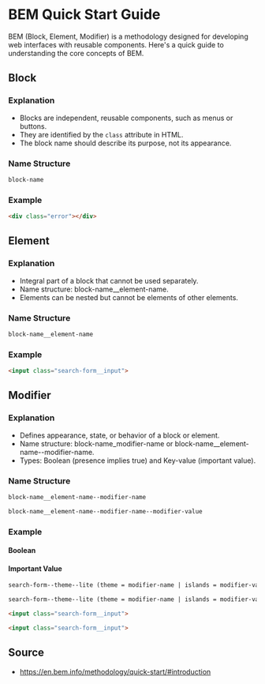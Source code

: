 # BEM Quick Start Guide

BEM (Block, Element, Modifier) is a methodology designed for developing web interfaces with reusable components. Here's a quick guide to understanding the core concepts of BEM.

## Block

### Explanation

- Blocks are independent, reusable components, such as menus or buttons.
- They are identified by the `class` attribute in HTML.
- The block name should describe its purpose, not its appearance.

### Name Structure

```bash
block-name
```

### Example

```html
<div class="error"></div>
```

## Element

### Explanation

- Integral part of a block that cannot be used separately.
- Name structure: block-name__element-name.
- Elements can be nested but cannot be elements of other elements.


### Name Structure

```bash
block-name__element-name
```

### Example

```html
<input class="search-form__input">
```

## Modifier

### Explanation

- Defines appearance, state, or behavior of a block or element.
- Name structure: block-name_modifier-name or block-name__element-name--modifier-name.
- Types: Boolean (presence implies true) and Key-value (important value).

### Name Structure

```bash
block-name__element-name--modifier-name
```

```bash
block-name__element-name--modifier-name--modifier-value
```

### Example
#### Boolean

#### Important Value


```html
search-form--theme--lite (theme = modifier-name | islands = modifier-value)
```

```html
search-form--theme--lite (theme = modifier-name | islands = modifier-value)
```

```html
<input class="search-form__input">
```

```html
<input class="search-form__input">
```

## Source
- https://en.bem.info/methodology/quick-start/#introduction

